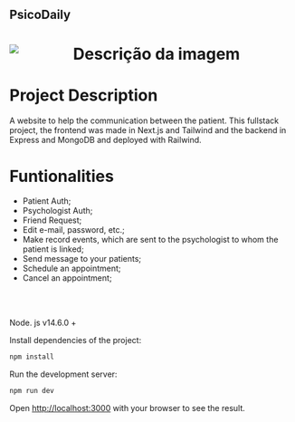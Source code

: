 ## PsicoDaily


<h1 align="center">  
    <img src="https://media.discordapp.net/attachments/714891795129171983/1116080894567006248/Screenshot_2023-06-07_at_16.05.48.png?width=799&height=480" alt="Descrição da imagem" style="margin-top: 32px; display:block; margin: auto" >
</h1>



# Project Description
A website to help the communication between the patient. This fullstack project, the frontend was made in Next.js and Tailwind and the backend in Express and MongoDB and deployed with Railwind.

# Funtionalities

- Patient Auth;
- Psychologist Auth;
- Friend Request;
- Edit e-mail, password, etc.;
- Make record events, which are sent to the psychologist to whom the patient is linked;
- Send message to your patients;
- Schedule an appointment;
- Cancel an appointment;


<br>
<br>

Node. js v14.6.0 +

Install dependencies of the project:
 
```bash
npm install
```

Run the development server:

```bash
npm run dev
```

Open [http://localhost:3000](http://localhost:3000) with your browser to see the result.

